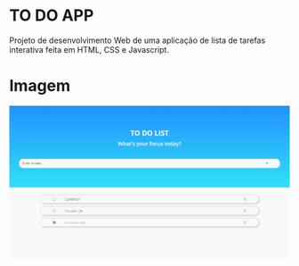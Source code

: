 # TO DO APP

Projeto de desenvolvimento Web de uma aplicação de lista de tarefas interativa feita em HTML, CSS e Javascript.

# Imagem

![](https://github.com/Paulo-Henrique-Silva/to-do-app/blob/master/images/main.PNG)
